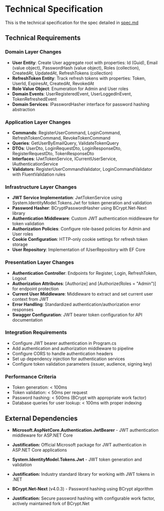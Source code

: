 # Technical Specification

This is the technical specification for the spec detailed in [spec.md](../spec.md)

## Technical Requirements

### Domain Layer Changes
- **User Entity**: Create User aggregate root with properties: Id (Guid), Email (value object), PasswordHash (value object), Roles (collection), CreatedAt, UpdatedAt, RefreshTokens (collection)
- **RefreshToken Entity**: Track refresh tokens with properties: Token, UserId, ExpiresAt, CreatedAt, RevokedAt
- **Role Value Object**: Enumeration for Admin and User roles
- **Domain Events**: UserRegisteredEvent, UserLoggedInEvent, TokenRefreshedEvent
- **Domain Services**: IPasswordHasher interface for password hashing abstraction

### Application Layer Changes
- **Commands**: RegisterUserCommand, LoginCommand, RefreshTokenCommand, RevokeTokenCommand
- **Queries**: GetUserByEmailQuery, ValidateTokenQuery
- **DTOs**: UserDto, LoginRequestDto, LoginResponseDto, RegisterRequestDto, TokenResponseDto
- **Interfaces**: IJwtTokenService, ICurrentUserService, IAuthenticationService
- **Validators**: RegisterUserCommandValidator, LoginCommandValidator with FluentValidation rules

### Infrastructure Layer Changes
- **JWT Service Implementation**: JwtTokenService using System.IdentityModel.Tokens.Jwt for token generation and validation
- **Password Hasher**: BCryptPasswordHasher using BCrypt.Net-Next library
- **Authentication Middleware**: Custom JWT authentication middleware for token validation
- **Authorization Policies**: Configure role-based policies for Admin and User roles
- **Cookie Configuration**: HTTP-only cookie settings for refresh token storage
- **User Repository**: Implementation of IUserRepository with EF Core

### Presentation Layer Changes
- **Authentication Controller**: Endpoints for Register, Login, RefreshToken, Logout
- **Authorization Attributes**: [Authorize] and [Authorize(Roles = "Admin")] for endpoint protection
- **Current User Middleware**: Middleware to extract and set current user context from JWT
- **Error Handling**: Standardized authentication/authorization error responses
- **Swagger Configuration**: JWT bearer token configuration for API documentation

### Integration Requirements
- Configure JWT bearer authentication in Program.cs
- Add authentication and authorization middleware to pipeline
- Configure CORS to handle authentication headers
- Set up dependency injection for authentication services
- Configure token validation parameters (issuer, audience, signing key)

### Performance Criteria
- Token generation: < 100ms
- Token validation: < 50ms per request
- Password hashing: < 500ms (BCrypt with appropriate work factor)
- Database queries for user lookup: < 100ms with proper indexing

## External Dependencies

- **Microsoft.AspNetCore.Authentication.JwtBearer** - JWT authentication middleware for ASP.NET Core
- **Justification:** Official Microsoft package for JWT authentication in ASP.NET Core applications

- **System.IdentityModel.Tokens.Jwt** - JWT token generation and validation
- **Justification:** Industry standard library for working with JWT tokens in .NET

- **BCrypt.Net-Next** (v4.0.3) - Password hashing using BCrypt algorithm
- **Justification:** Secure password hashing with configurable work factor, actively maintained fork of BCrypt.Net